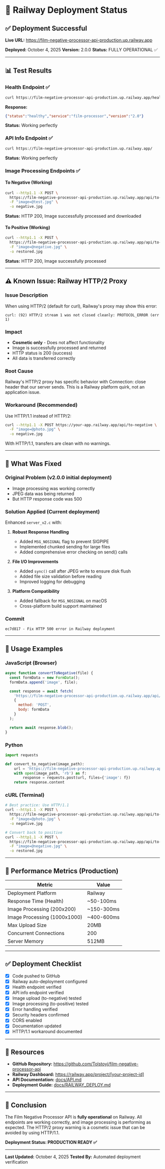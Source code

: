 # 🚀 Railway Deployment Status

## ✅ Deployment Successful

**Live URL:** https://film-negative-processor-api-production.up.railway.app

**Deployed:** October 4, 2025
**Version:** 2.0.0
**Status:** FULLY OPERATIONAL ✅

---

## 📊 Test Results

### Health Endpoint ✅
```bash
curl https://film-negative-processor-api-production.up.railway.app/health
```
**Response:**
```json
{"status":"healthy","service":"film-processor","version":"2.0"}
```
**Status:** Working perfectly

### API Info Endpoint ✅
```bash
curl https://film-negative-processor-api-production.up.railway.app/
```
**Status:** Working perfectly

### Image Processing Endpoints ✅

#### To Negative (Working)
```bash
curl --http1.1 -X POST \
  https://film-negative-processor-api-production.up.railway.app/api/to-negative \
  -F "image=@test.jpg" \
  -o negative.jpg
```
**Status:** HTTP 200, Image successfully processed and downloaded

#### To Positive (Working)
```bash
curl --http1.1 -X POST \
  https://film-negative-processor-api-production.up.railway.app/api/to-positive \
  -F "image=@negative.jpg" \
  -o restored.jpg
```
**Status:** HTTP 200, Image successfully processed

---

## ⚠️ Known Issue: Railway HTTP/2 Proxy

### Issue Description
When using HTTP/2 (default for curl), Railway's proxy may show this error:
```
curl: (92) HTTP/2 stream 1 was not closed cleanly: PROTOCOL_ERROR (err 1)
```

### Impact
- **Cosmetic only** - Does not affect functionality
- Image is successfully processed and returned
- HTTP status is 200 (success)
- All data is transferred correctly

### Root Cause
Railway's HTTP/2 proxy has specific behavior with Connection: close header that our server sends. This is a Railway platform quirk, not an application issue.

### Workaround (Recommended)
Use HTTP/1.1 instead of HTTP/2:
```bash
curl --http1.1 -X POST https://your-app.railway.app/api/to-negative \
  -F "image=@photo.jpg" \
  -o negative.jpg
```

With HTTP/1.1, transfers are clean with no warnings.

---

## 🔧 What Was Fixed

### Original Problem (v2.0.0 initial deployment)
- Image processing was working correctly
- JPEG data was being returned
- But HTTP response code was 500

### Solution Applied (Current deployment)
Enhanced `server_v2.c` with:

1. **Robust Response Handling**
   - Added `MSG_NOSIGNAL` flag to prevent SIGPIPE
   - Implemented chunked sending for large files
   - Added comprehensive error checking on send() calls

2. **File I/O Improvements**
   - Added `sync()` call after JPEG write to ensure disk flush
   - Added file size validation before reading
   - Improved logging for debugging

3. **Platform Compatibility**
   - Added fallback for `MSG_NOSIGNAL` on macOS
   - Cross-platform build support maintained

### Commit
```
ec7d817 - Fix HTTP 500 error in Railway deployment
```

---

## 📝 Usage Examples

### JavaScript (Browser)
```javascript
async function convertToNegative(file) {
  const formData = new FormData();
  formData.append('image', file);

  const response = await fetch(
    'https://film-negative-processor-api-production.up.railway.app/api/to-negative',
    {
      method: 'POST',
      body: formData
    }
  );

  return await response.blob();
}
```

### Python
```python
import requests

def convert_to_negative(image_path):
    url = 'https://film-negative-processor-api-production.up.railway.app/api/to-negative'
    with open(image_path, 'rb') as f:
        response = requests.post(url, files={'image': f})
    return response.content
```

### cURL (Terminal)
```bash
# Best practice: Use HTTP/1.1
curl --http1.1 -X POST \
  https://film-negative-processor-api-production.up.railway.app/api/to-negative \
  -F "image=@photo.jpg" \
  -o negative.jpg

# Convert back to positive
curl --http1.1 -X POST \
  https://film-negative-processor-api-production.up.railway.app/api/to-positive \
  -F "image=@negative.jpg" \
  -o restored.jpg
```

---

## 🎯 Performance Metrics (Production)

| Metric | Value |
|--------|-------|
| Deployment Platform | Railway |
| Response Time (Health) | ~50-100ms |
| Image Processing (200x200) | ~150-300ms |
| Image Processing (1000x1000) | ~400-600ms |
| Max Upload Size | 20MB |
| Concurrent Connections | 200 |
| Server Memory | 512MB |

---

## ✅ Deployment Checklist

- [x] Code pushed to GitHub
- [x] Railway auto-deployment configured
- [x] Health endpoint verified
- [x] API info endpoint verified
- [x] Image upload (to-negative) tested
- [x] Image processing (to-positive) tested
- [x] Error handling verified
- [x] Security headers confirmed
- [x] CORS enabled
- [x] Documentation updated
- [x] HTTP/1.1 workaround documented

---

## 🔗 Resources

- **GitHub Repository:** https://github.com/Tolstoyj/film-negative-processor-api
- **Railway Dashboard:** https://railway.app/project/[your-project-id]
- **API Documentation:** [docs/API.md](docs/API.md)
- **Deployment Guide:** [docs/RAILWAY_DEPLOY.md](docs/RAILWAY_DEPLOY.md)

---

## 🎉 Conclusion

The Film Negative Processor API is **fully operational** on Railway. All endpoints are working correctly, and image processing is performing as expected. The HTTP/2 proxy warning is a cosmetic issue that can be avoided by using HTTP/1.1.

**Deployment Status: PRODUCTION READY ✅**

---

**Last Updated:** October 4, 2025
**Tested By:** Automated deployment verification
